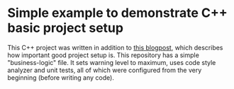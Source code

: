 # Simple example to demonstrate C++ basic project setup

This C++ project was written in addition to
[this blogpost](https://victormarinsky.com/), which describes how important good
project setup is.
This repository has a simple "business-logic" file. It sets warning level to
maximum, uses code style analyzer and unit tests, all of which were configured
from the very beginning (before writing any code).
